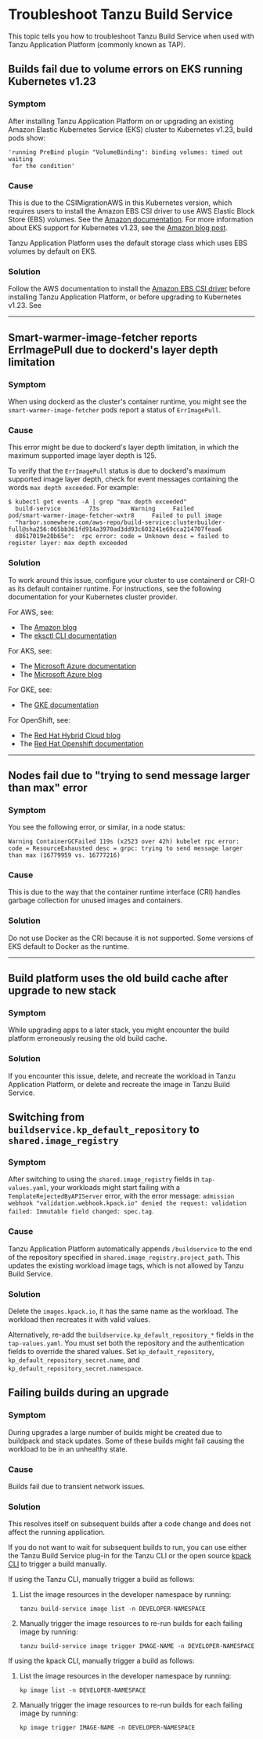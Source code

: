 # Troubleshoot Tanzu Build Service

This topic tells you how to troubleshoot Tanzu Build Service when used with
Tanzu Application Platform (commonly known as TAP).

## <a id="eks-1-23-volume"></a> Builds fail due to volume errors on EKS running Kubernetes v1.23

### Symptom

After installing Tanzu Application Platform on or upgrading an existing
Amazon Elastic Kubernetes Service (EKS) cluster to Kubernetes v1.23, build pods show:

```console
'running PreBind plugin "VolumeBinding": binding volumes: timed out waiting
 for the condition'
```

### Cause

This is due to the CSIMigrationAWS in this Kubernetes version, which requires users
to install the Amazon EBS CSI driver
to use AWS Elastic Block Store (EBS) volumes. See the [Amazon documentation](https://docs.aws.amazon.com/eks/latest/userguide/ebs-csi.html).
For more information about EKS support for Kubernetes v1.23, see the
[Amazon blog post](https://aws.amazon.com/blogs/containers/amazon-eks-now-supports-kubernetes-1-23/).

Tanzu Application Platform uses the default storage class which uses EBS volumes by default on EKS.

### Solution

Follow the AWS documentation to install the [Amazon EBS CSI driver](https://docs.aws.amazon.com/eks/latest/userguide/ebs-csi.html)
before installing Tanzu Application Platform, or before upgrading to Kubernetes v1.23. See

---

## <a id="smart-warmer-image-fetcher"></a> Smart-warmer-image-fetcher reports ErrImagePull due to dockerd's layer depth limitation

### Symptom

When using dockerd as the cluster's container runtime, you might see the `smart-warmer-image-fetcher` pods
report a status of `ErrImagePull`.

### Cause

This error might be due to dockerd's layer depth limitation, in which the maximum
supported image layer depth is 125.

To verify that the `ErrImagePull` status is due to dockerd's maximum supported image layer depth,
check for event messages containing the words `max depth exceeded`. For example:

```console
$ kubectl get events -A | grep "max depth exceeded"
  build-service        73s         Warning     Failed         pod/smart-warmer-image-fetcher-wxtr8     Failed to pull image
  "harbor.somewhere.com/aws-repo/build-service:clusterbuilder-full@sha256:065bb361fd914a3970ad3dd93c603241e69cca214707feaa6
  d8617019e20b65e":  rpc error: code = Unknown desc = failed to register layer: max depth exceeded
```

### Solution

To work around this issue, configure your cluster to use containerd or CRI-O as its default container runtime.
For instructions, see the following documentation for your Kubernetes cluster provider.

For AWS, see:

- The [Amazon blog](https://docs.aws.amazon.com/eks/latest/userguide/dockershim-deprecation.html)
- The [eksctl CLI documentation](https://eksctl.io/usage/container-runtime/)

For AKS, see:

- The [Microsoft Azure documentation](https://docs.microsoft.com/en-us/azure/aks/cluster-configuration#container-runtime-configuration)
- The [Microsoft Azure blog](https://techcommunity.microsoft.com/t5/apps-on-azure-blog/dockershim-deprecation-and-aks/ba-p/3055902)

For GKE, see:

- The [GKE documentation](https://cloud.google.com/kubernetes-engine/docs/concepts/using-containerd)

For OpenShift, see:

- The [Red Hat Hybrid Cloud blog](https://cloud.redhat.com/blog/containerd-support-for-windows-containers-in-openshift)
- The [Red Hat Openshift documentation](https://docs.openshift.com/container-platform/3.11/crio/crio_runtime.html)

---

## <a id="max-message-size"></a> Nodes fail due to "trying to send message larger than max" error

### Symptom

You see the following error, or similar, in a node status:

```console
Warning ContainerGCFailed 119s (x2523 over 42h) kubelet rpc error: code = ResourceExhausted desc = grpc: trying to send message larger than max (16779959 vs. 16777216)
```

### Cause

This is due to the way that the container runtime interface (CRI) handles garbage
collection for unused images and containers.

### Solution

Do not use Docker as the CRI because it is not supported. Some versions of EKS
default to Docker as the runtime.

---

## <a id="old-build-cache-used"></a> Build platform uses the old build cache after upgrade to new stack

### Symptom

While upgrading apps to a later stack, you might encounter the build platform
erroneously reusing the old build cache.

### Solution

If you encounter this issue, delete, and recreate the workload in Tanzu Application Platform,
or delete and recreate the image in Tanzu Build Service.

## <a id="shared-image-registry"></a> Switching from `buildservice.kp_default_repository` to `shared.image_registry`

### Symptom

After switching to using the `shared.image_registry` fields in `tap-values.yaml`, your workloads
might start failing with a `TemplateRejectedByAPIServer` error, with the error message:
`admission webhook "validation.webhook.kpack.io" denied the request: validation
failed: Immutable field changed: spec.tag`.

### Cause

Tanzu Application Platform automatically appends `/buildservice` to the end of the repository
specified in `shared.image_registry.project_path`. This updates the existing workload image
tags, which is not allowed by Tanzu Build Service.

### Solution

Delete the `images.kpack.io`, it has the same name as the
workload. The workload then recreates it with valid values.

Alternatively, re-add the `buildservice.kp_default_repository_*` fields
in the `tap-values.yaml`. You must set both the repository and the
authentication fields to override the shared values. Set `kp_default_repository`, `kp_default_repository_secret.name`, and
`kp_default_repository_secret.namespace`.

## <a id='failed-builds-upgrade'></a> Failing builds during an upgrade

### Symptom

During upgrades a large number of builds might be created due to buildpack and stack updates.
Some of these builds might fail causing the workload to be in an unhealthy state.

### Cause

Builds fail due to transient network issues.

### Solution

This resolves itself on subsequent builds after a code change and does not affect the running application.

If you do not want to wait for subsequent builds to run, you can use either the Tanzu Build Service
plug-in for the Tanzu CLI or the open source [kpack CLI](https://github.com/buildpacks-community/kpack-cli)
to trigger a build manually.

If using the Tanzu CLI, manually trigger a build as follows:

1. List the image resources in the developer namespace by running:

    ```console
    tanzu build-service image list -n DEVELOPER-NAMESPACE
    ```

1. Manually trigger the image resources to re-run builds for each failing image by running:

    ```console
    tanzu build-service image trigger IMAGE-NAME -n DEVELOPER-NAMESPACE
    ```

If using the kpack CLI, manually trigger a build as follows:

1. List the image resources in the developer namespace by running:

    ```console
    kp image list -n DEVELOPER-NAMESPACE
    ```

1. Manually trigger the image resources to re-run builds for each failing image by running:

    ```console
    kp image trigger IMAGE-NAME -n DEVELOPER-NAMESPACE
    ```
